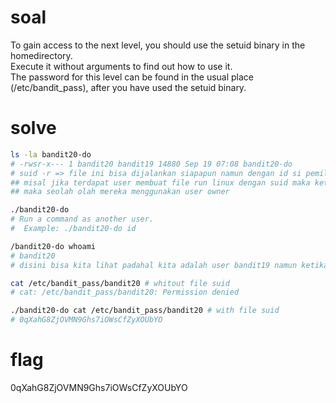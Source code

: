 # soal
To gain access to the next level, you should use the setuid binary in the homedirectory. \
Execute it without arguments to find out how to use it. \
The password for this level can be found in the usual place (/etc/bandit_pass), after you have used the setuid binary.

# solve
```bash
ls -la bandit20-do 
# -rwsr-x--- 1 bandit20 bandit19 14880 Sep 19 07:08 bandit20-do
# suid -r => file ini bisa dijalankan siapapun namun dengan id si pemilik file tersebut
## misal jika terdapat user membuat file run linux dengan suid maka ketika user lain me run file itu.tersebut
## maka seolah olah mereka menggunakan user owner

./bandit20-do
# Run a command as another user.
#  Example: ./bandit20-do id

/bandit20-do whoami
# bandit20
# disini bisa kita lihat padahal kita adalah user bandit19 namun ketika di whoami output yang muncul adalah bandit20

cat /etc/bandit_pass/bandit20 # whitout file suid
# cat: /etc/bandit_pass/bandit20: Permission denied

./bandit20-do cat /etc/bandit_pass/bandit20 # with file suid
# 0qXahG8ZjOVMN9Ghs7iOWsCfZyXOUbYO
```

# flag
0qXahG8ZjOVMN9Ghs7iOWsCfZyXOUbYO